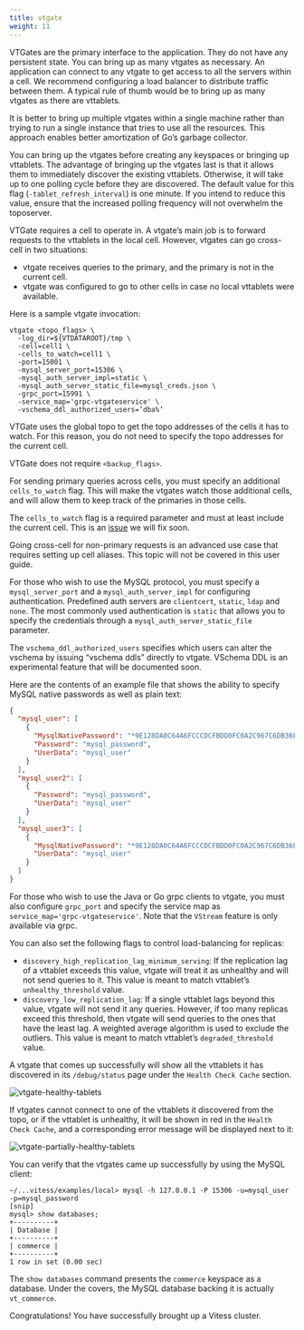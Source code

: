 ```yaml
---
title: vtgate
weight: 11
---
```


VTGates are the primary interface to the application. They do not have any persistent state. You can bring up as many vtgates as necessary. An application can connect to any vtgate to get access to all the servers within a cell. We recommend configuring a load balancer to distribute traffic between them. A typical rule of thumb would be to bring up as many vtgates as there are vttablets.

It is better to bring up multiple vtgates within a single machine rather than trying to run a single instance that tries to use all the resources. This approach enables better amortization of Go’s garbage collector.

You can bring up the vtgates before creating any keyspaces or bringing up vttablets. The advantage of bringing up the vtgates last is that it allows them to immediately discover the existing vttablets. Otherwise, it will take up to one polling cycle before they are discovered. The default value for this flag (`-tablet_refresh_interval`) is one minute. If you intend to reduce this value, ensure that the increased polling frequency will not overwhelm the toposerver.

VTGate requires a cell to operate in. A vtgate’s main job is to forward requests to the vttablets in the local cell. However, vtgates can go cross-cell in two situations:

* vtgate receives queries to the primary, and the primary is not in the current cell.
* vtgate was configured to go to other cells in case no local vttablets were available.

Here is a sample vtgate invocation:

```text
vtgate <topo_flags> \
  -log_dir=${VTDATAROOT}/tmp \
  -cell=cell1 \
  -cells_to_watch=cell1 \
  -port=15001 \
  -mysql_server_port=15306 \
  -mysql_auth_server_impl=static \
  -mysql_auth_server_static_file=mysql_creds.json \
  -grpc_port=15991 \
  -service_map='grpc-vtgateservice' \
  -vschema_ddl_authorized_users=’dba%’
```
VTGate uses the global topo to get the topo addresses of the cells it has to watch. For this reason, you do not need to specify the topo addresses for the current cell.

VTGate does not require `<backup_flags>`.

For sending primary queries across cells, you must specify an additional `cells_to_watch` flag. This will make the vtgates watch those additional cells, and will allow them to keep track of the primaries in those cells.

The `cells_to_watch` flag is a required parameter and must at least include the current cell. This is an [issue](https://github.com/vitessio/vitess/issues/6126) we will fix soon.

Going cross-cell for non-primary requests is an advanced use case that requires setting up cell aliases. This topic will not be covered in this user guide.

For those who wish to use the MySQL protocol, you must specify a `mysql_server_port` and a `mysql_auth_server_impl` for configuring authentication. Predefined auth servers are `clientcert`, `static`, `ldap` and `none`. The most commonly used authentication is `static` that  allows you to specify the credentials through a `mysql_auth_server_static_file` parameter.

The `vschema_ddl_authorized_users` specifies which users can alter the vschema by issuing “vschema ddls” directly to vtgate. VSchema DDL is an experimental feature that will be documented soon.

Here are the contents of an example file that shows the ability to specify MySQL native passwords as well as plain text:

```json
{
  "mysql_user": [
    {
      "MysqlNativePassword": "*9E128DA0C64A6FCCCDCFBDD0FC0A2C967C6DB36F",
      "Password": "mysql_password",
      "UserData": "mysql_user"
    }
  ],
  "mysql_user2": [
    { 
      "Password": "mysql_password",
      "UserData": "mysql_user"
    }
  ],
  "mysql_user3": [
    {
      "MysqlNativePassword": "*9E128DA0C64A6FCCCDCFBDD0FC0A2C967C6DB36F",
      "UserData": "mysql_user"
    }
  ]
}
```

For those who wish to use the Java or Go grpc clients to vtgate, you must also configure `grpc_port` and specify the service map as `service_map='grpc-vtgateservice'`. Note that the `VStream` feature is only available via grpc.

You can also set the following flags to control load-balancing for replicas:

* `discovery_high_replication_lag_minimum_serving`: If the replication lag of a vttablet exceeds this value, vtgate will treat it as unhealthy and will not send queries to it. This value is meant to match vttablet’s `unhealthy_threshold` value.
* `discovery_low_replication_lag`: If a single vttablet lags beyond this value, vtgate will not send it any queries. However, if too many replicas exceed this threshold, then vtgate will send queries to the ones that have the least lag. A weighted average algorithm is used to exclude the outliers. This value is meant to match vttablet’s `degraded_threshold` value.

A vtgate that comes up successfully will show all the vttablets it has discovered in its `/debug/status` page under the `Health Check Cache` section.

![vtgate-healthy-tablets](../img/vtgate-healthy-tablets.png)

If vtgates cannot connect to one of the vttablets it discovered from the topo, or if the vttablet is unhealthy, it will be shown in red in the `Health Check Cache`, and a corresponding error message will be displayed next to it:

![vtgate-partially-healthy-tablets](../img/vtgate-partially-healthy-tablets.png)

You can verify that the vtgates came up successfully by using the MySQL client:

```text
~/...vitess/examples/local> mysql -h 127.0.0.1 -P 15306 -u=mysql_user -p=mysql_password
[snip]
mysql> show databases;
+----------+
| Database |
+----------+
| commerce |
+----------+
1 row in set (0.00 sec)
```

The `show databases` command presents the `commerce` keyspace as a database. Under the covers, the MySQL database backing it is actually `vt_commerce`.

Congratulations! You have successfully brought up a Vitess cluster.
